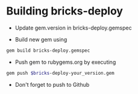 Building bricks-deploy
======================

* Update gem.version in bricks-deploy.gemspec

* Build new gem using

```bash
gem build bricks-deploy.gemspec
```
* Push gem to rubygems.org by executing

```bash
gem push $bricks-deploy-your_version.gem
```

* Don't forget to push to Github